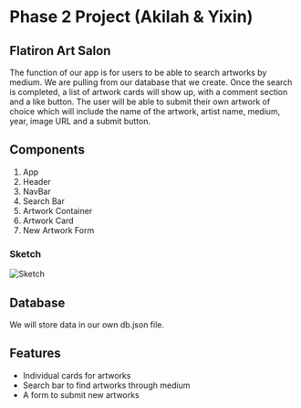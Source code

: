 # Phase 2 Project (Akilah & Yixin)

## Flatiron Art Salon 

The function of our app is for users to be able to search artworks by medium. We are pulling from our database that we create. Once the search is completed, a list of artwork cards will show up, with a comment section and a like button. The user will be able to submit their own artwork of choice which will include the name of the artwork, artist name, medium, year, image URL and a submit button.

## Components

1. App
2. Header
3. NavBar
4. Search Bar
5. Artwork Container
6. Artwork Card
7. New Artwork Form

### Sketch
![Sketch](https://github.com/sam1993125/phase-2-project/blob/main/public/IMG_6604.jpg?raw=true)

## Database

We will store data in our own db.json file.

## Features

* Individual cards for artworks
* Search bar to find artworks through medium
* A form to submit new artworks